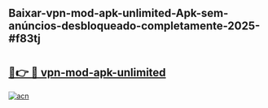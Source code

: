 ## Baixar-vpn-mod-apk-unlimited-Apk-sem-anúncios-desbloqueado-completamente-2025-#f83tj

# <h2><a href="https://ainizakaria.my?title=vpn-mod-apk-unlimited&ref=22M">🔗👉 🔴 vpn-mod-apk-unlimited</a></h2>

[![acn](https://github.com/user-attachments/assets/0f9c940e-d8b0-45ae-aac7-cd30a18b3e1c)](https://ainizakaria.my?title=vpn-mod-apk-unlimited&ref=22M)


